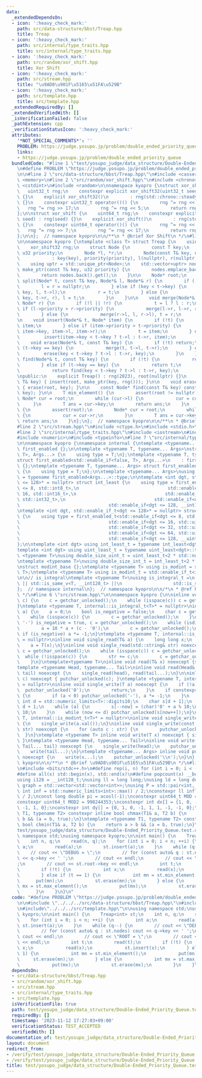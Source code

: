 ```yaml
---
data:
  _extendedDependsOn:
  - icon: ':heavy_check_mark:'
    path: src/data-structure/bbst/Treap.hpp
    title: Treap
  - icon: ':heavy_check_mark:'
    path: src/internal/type_traits.hpp
    title: src/internal/type_traits.hpp
  - icon: ':heavy_check_mark:'
    path: src/random/xor_shift.hpp
    title: Xor Shift
  - icon: ':heavy_check_mark:'
    path: src/stream.hpp
    title: "\u9AD8\u901F\u5165\u51FA\u529B"
  - icon: ':heavy_check_mark:'
    path: src/template.hpp
    title: src/template.hpp
  _extendedRequiredBy: []
  _extendedVerifiedWith: []
  _isVerificationFailed: false
  _pathExtension: cpp
  _verificationStatusIcon: ':heavy_check_mark:'
  attributes:
    '*NOT_SPECIAL_COMMENTS*': ''
    PROBLEM: https://judge.yosupo.jp/problem/double_ended_priority_queue
    links:
    - https://judge.yosupo.jp/problem/double_ended_priority_queue
  bundledCode: "#line 1 \"test/yosupo_judge/data_structure/Double-Ended_Priority_Queue.test.cpp\"\
    \n#define PROBLEM \"https://judge.yosupo.jp/problem/double_ended_priority_queue\"\
    \n\n#line 2 \"src/data-structure/bbst/Treap.hpp\"\n#include <cassert>\n#include\
    \ <memory>\n#line 2 \"src/random/xor_shift.hpp\"\n#include <chrono>\n#include\
    \ <cstdint>\n#include <random>\n\nnamespace kyopro {\nstruct xor_shift32 {\n \
    \   uint32_t rng;\n    constexpr explicit xor_shift32(uint32_t seed) : rng(seed)\
    \ {}\n    explicit xor_shift32()\n        : rng(std::chrono::steady_clock::now().time_since_epoch().count())\
    \ {}\n    constexpr uint32_t operator()() {\n        rng ^= rng << 13;\n     \
    \   rng ^= rng >> 17;\n        rng ^= rng << 5;\n        return rng;\n    }\n\
    };\n\nstruct xor_shift {\n    uint64_t rng;\n    constexpr explicit xor_shift(uint64_t\
    \ seed) : rng(seed) {}\n    explicit xor_shift()\n        : rng(std::chrono::steady_clock::now().time_since_epoch().count())\
    \ {}\n    constexpr uint64_t operator()() {\n        rng ^= rng << 13;\n     \
    \   rng ^= rng >> 7;\n        rng ^= rng << 17;\n        return rng;\n    }\n\
    };\n\n};  // namespace kyopro\n\n/**\n * @brief Xor Shift\n */\n#line 5 \"src/data-structure/bbst/Treap.hpp\"\
    \n\nnamespace kyopro {\ntemplate <class T> struct Treap {\n    using u32 = std::uint32_t;\n\
    \    xor_shift32 rng;\n    struct Node {\n        const T key;\n        const\
    \ u32 priority;\n        Node *l, *r;\n        Node(const T& key, u32 priority)\n\
    \            : key(key), priority(priority), l(nullptr), r(nullptr) {}\n    };\n\
    \    using uptr = std::unique_ptr<Node>;\n    std::vector<uptr> nodes;\n    Node*\
    \ make_ptr(const T& key, u32 priority) {\n        nodes.emplace_back(std::make_unique<Node>(key,priority));\n\
    \        return nodes.back().get();\n    }\n\n    Node* root;\n    \n    void\
    \ split(Node* t, const T& key, Node*& l, Node*& r) {\n        if (!t) {\n    \
    \        l = r = nullptr;\n        } else if (key < t->key) {\n            split(t->l,\
    \ key, l, t->l);\n            r = t;\n        } else {\n            split(t->r,\
    \ key, t->r, r), l = t;\n        }\n    }\n\n    void merge(Node*& t, Node* l,\
    \ Node* r) {\n        if (!l || !r) {\n            t = l ? l : r;\n        } else\
    \ if (l->priority > r->priority) {\n            merge(l->r, l->r, r), t = l;\n\
    \        } else {\n            merge(r->l, l, r->l), t = r;\n        }\n    }\n\
    \n    void insert(Node*& t, Node* item) {\n        if (!t) {\n            t =\
    \ item;\n        } else if (item->priority > t->priority) {\n            split(t,\
    \ item->key, item->l, item->r);\n            t = item;\n        } else {\n   \
    \         insert(item->key < t->key ? t->l : t->r, item);\n        }\n    }\n\n\
    \    void erase(Node*& t, const T& key) {\n        if (!t) return;\n        if\
    \ (t->key == key) {\n            merge(t, t->l, t->r);\n        } else {\n   \
    \         erase(key < t->key ? t->l : t->r, key);\n        }\n    }\n\n    Node*\
    \ find(Node*& t, const T& key) {\n        if (!t) {\n            return nullptr;\n\
    \        } else if (t->key == key) {\n            return t;\n        } else {\n\
    \            return find(key < t->key ? t->l : t->r, key);\n        }\n    }\n\
    \npublic:\n    explicit Treap() : rng(2023), root(nullptr) {}\n    void insert(const\
    \ T& key) { insert(root, make_ptr(key, rng())); }\n\n    void erase(const T& key)\
    \ { erase(root, key); }\n\n    const Node* find(const T& key) const { return find(root,\
    \ key); }\n\n    T min_element() {\n        assert(root != nullptr);\n       \
    \ Node* cur = root;\n        while (cur->l) {\n            cur = cur->l;\n   \
    \     }\n        T ans = cur->key;\n        return ans;\n    }\n    T max_element()\
    \ {\n        assert(root);\n        Node* cur = root;\n        while (cur->r)\
    \ {\n            cur = cur->r;\n        }\n        T ans = cur->key;\n       \
    \ return ans;\n    }\n};\n};  // namespace kyopro\n\n/**\n * @brief Treap\n */\n\
    #line 2 \"src/stream.hpp\"\n#include <ctype.h>\n#include <stdio.h>\n#include <string>\n\
    #line 2 \"src/internal/type_traits.hpp\"\n#include <iostream>\n#include <limits>\n\
    #include <numeric>\n#include <typeinfo>\n#line 7 \"src/internal/type_traits.hpp\"\
    \n\nnamespace kyopro {\nnamespace internal {\ntemplate <typename... Args> struct\
    \ first_enabled {};\n\ntemplate <typename T, typename... Args>\nstruct first_enabled<std::enable_if<true,\
    \ T>, Args...> {\n    using type = T;\n};\ntemplate <typename T, typename... Args>\n\
    struct first_enabled<std::enable_if<false, T>, Args...>\n    : first_enabled<Args...>\
    \ {};\ntemplate <typename T, typename... Args> struct first_enabled<T, Args...>\
    \ {\n    using type = T;\n};\n\ntemplate <typename... Args>\nusing first_enabled_t\
    \ = typename first_enabled<Args...>::type;\n\ntemplate <int dgt, std::enable_if_t<dgt\
    \ <= 128>* = nullptr> struct int_least {\n    using type = first_enabled_t<std::enable_if<dgt\
    \ <= 8, std::int8_t>,\n                                 std::enable_if<dgt <=\
    \ 16, std::int16_t>,\n                                 std::enable_if<dgt <= 32,\
    \ std::int32_t>,\n                                 std::enable_if<dgt <= 64, std::int64_t>,\n\
    \                                 std::enable_if<dgt <= 128, __int128_t>>;\n};\n\
    \ntemplate <int dgt, std::enable_if_t<dgt <= 128>* = nullptr> struct uint_least\
    \ {\n    using type = first_enabled_t<std::enable_if<dgt <= 8, std::uint8_t>,\n\
    \                                 std::enable_if<dgt <= 16, std::uint16_t>,\n\
    \                                 std::enable_if<dgt <= 32, std::uint32_t>,\n\
    \                                 std::enable_if<dgt <= 64, std::uint64_t>,\n\
    \                                 std::enable_if<dgt <= 128, __uint128_t>>;\n\
    };\n\ntemplate <int dgt> using int_least_t = typename int_least<dgt>::type;\n\
    template <int dgt> using uint_least_t = typename uint_least<dgt>::type;\n\ntemplate\
    \ <typename T>\nusing double_size_uint_t = uint_least_t<2 * std::numeric_limits<T>::digits>;\n\
    \ntemplate <typename T>\nusing double_size_int_t = int_least_t<2 * std::numeric_limits<T>::digits>;\n\
    \nstruct modint_base {};\ntemplate <typename T> using is_modint = std::is_base_of<modint_base,\
    \ T>;\ntemplate <typename T> using is_modint_t = std::enable_if_t<is_modint<T>::value>;\n\
    \n\n// is_integral\ntemplate <typename T>\nusing is_integral_t =\n    std::enable_if_t<std::is_integral_v<T>\
    \ || std::is_same_v<T, __int128_t> ||\n                   std::is_same_v<T, __uint128_t>>;\n\
    };  // namespace internal\n};  // namespace kyopro\n\n/*\n * @ref https://qiita.com/kazatsuyu/items/f8c3b304e7f8b35263d8\n\
    \ */\n#line 6 \"src/stream.hpp\"\n\nnamespace kyopro {\n\ninline void single_read(char&\
    \ c) {\n    c = getchar_unlocked();\n    while (isspace(c)) c = getchar_unlocked();\n\
    }\ntemplate <typename T, internal::is_integral_t<T>* = nullptr>\ninline void single_read(T&\
    \ a) {\n    a = 0;\n    bool is_negative = false;\n    char c = getchar_unlocked();\n\
    \    while (isspace(c)) {\n        c = getchar_unlocked();\n    }\n    if (c ==\
    \ '-') is_negative = true, c = getchar_unlocked();\n    while (isdigit(c)) {\n\
    \        a = 10 * a + (c - '0');\n        c = getchar_unlocked();\n    }\n   \
    \ if (is_negative) a *= -1;\n}\ntemplate <typename T, internal::is_modint_t<T>*\
    \ = nullptr>\ninline void single_read(T& a) {\n    long long x;\n    single_read(x);\n\
    \    a = T(x);\n}\ninline void single_read(std::string& str) noexcept {\n    char\
    \ c = getchar_unlocked();\n    while (isspace(c)) c = getchar_unlocked();\n  \
    \  while (!isspace(c)) {\n        str += c;\n        c = getchar_unlocked();\n\
    \    }\n}\ntemplate<typename T>\ninline void read(T& x) noexcept {single_read(x);}\n\
    template <typename Head, typename... Tail>\ninline void read(Head& head, Tail&...\
    \ tail) noexcept {\n    single_read(head), read(tail...);\n}\n\ninline void single_write(char\
    \ c) noexcept { putchar_unlocked(c); }\ntemplate <typename T, internal::is_integral_t<T>*\
    \ = nullptr>\ninline void single_write(T a) noexcept {\n    if (!a) {\n      \
    \  putchar_unlocked('0');\n        return;\n    }\n    if constexpr (std::is_signed_v<T>)\
    \ {\n        if (a < 0) putchar_unlocked('-'), a *= -1;\n    }\n    constexpr\
    \ int d = std::numeric_limits<T>::digits10;\n    char s[d + 1];\n    int now =\
    \ d + 1;\n    while (a) {\n        s[--now] = (char)'0' + a % 10;\n        a /=\
    \ 10;\n    }\n    while (now <= d) putchar_unlocked(s[now++]);\n}\ntemplate <typename\
    \ T, internal::is_modint_t<T>* = nullptr>\ninline void single_write(T a) noexcept\
    \ {\n    single_write(a.val());\n}\ninline void single_write(const std::string&\
    \ str) noexcept {\n    for (auto c : str) {\n        putchar_unlocked(c);\n  \
    \  }\n}\ntemplate <typename T> inline void write(T x) noexcept { single_write(x);\
    \ }\ntemplate <typename Head, typename... Tail>\ninline void write(Head head,\
    \ Tail... tail) noexcept {\n    single_write(head);\n    putchar_unlocked(' ');\n\
    \    write(tail...);\n}\ntemplate <typename... Args> inline void put(Args... x)\
    \ noexcept {\n    write(x...);\n    putchar_unlocked('\\n');\n}\n};  // namespace\
    \ kyopro\n\n/**\n * @brief \u9AD8\u901F\u5165\u51FA\u529B\n */\n#line 2 \"src/template.hpp\"\
    \n#include <bits/stdc++.h>\n#define rep(i, n) for (int i = 0; i < (n); i++)\n\
    #define all(x) std::begin(x), std::end(x)\n#define popcount(x) __builtin_popcountll(x)\n\
    using i128 = __int128_t;\nusing ll = long long;\nusing ld = long double;\nusing\
    \ graph = std::vector<std::vector<int>>;\nusing P = std::pair<int, int>;\nconstexpr\
    \ int inf = std::numeric_limits<int>::max() / 2;\nconstexpr ll infl = std::numeric_limits<ll>::max()\
    \ / 2;\nconst long double pi = acosl(-1);\nconstexpr uint64_t MOD = 1e9 + 7;\n\
    constexpr uint64_t MOD2 = 998244353;\nconstexpr int dx[] = {1, 0, -1, 0, 1, -1,\
    \ -1, 1, 0};\nconstexpr int dy[] = {0, 1, 0, -1, 1, 1, -1, -1, 0};\ntemplate <typename\
    \ T1, typename T2> constexpr inline bool chmax(T1& a, T2 b) {\n    return a <\
    \ b && (a = b, true);\n}\ntemplate <typename T1, typename T2> constexpr inline\
    \ bool chmin(T1& a, T2 b) {\n    return a > b && (a = b, true);\n}\n#line 6 \"\
    test/yosupo_judge/data_structure/Double-Ended_Priority_Queue.test.cpp\"\n\nusing\
    \ namespace std;\nusing namespace kyopro;\n\nint main() {\n    Treap<int> st;\n\
    \    int n, q;\n    read(n, q);\n    for (int i = 0; i < n; ++i) {\n        int\
    \ a;\n        read(a);\n        st.insert(a);\n    }\n    while (q--) {\n    \
    \    // cout << \"DEBUG = \";\n        // for (const auto& q : st.nodes) cout\
    \ << q->key << ' ';\n        // cout << endl;\n        // cout << \"ROOT = \"\
    ;\n        // cout << st.root->key << endl;\n        int t;\n        read(t);\n\
    \        if (!t) {\n            int x;\n            read(x);\n            st.insert(x);\n\
    \        } else if (t == 1) {\n            int mn = st.min_element();\n      \
    \      put(mn);\n            st.erase(mn);\n        } else {\n            int\
    \ mx = st.max_element();\n            put(mx);\n            st.erase(mx);\n  \
    \      }\n    }\n}\n"
  code: "#define PROBLEM \"https://judge.yosupo.jp/problem/double_ended_priority_queue\"\
    \n\n#include \"../../../src/data-structure/bbst/Treap.hpp\"\n#include \"../../../src/stream.hpp\"\
    \n#include\"../../../src/template.hpp\"\n\nusing namespace std;\nusing namespace\
    \ kyopro;\n\nint main() {\n    Treap<int> st;\n    int n, q;\n    read(n, q);\n\
    \    for (int i = 0; i < n; ++i) {\n        int a;\n        read(a);\n       \
    \ st.insert(a);\n    }\n    while (q--) {\n        // cout << \"DEBUG = \";\n\
    \        // for (const auto& q : st.nodes) cout << q->key << ' ';\n        //\
    \ cout << endl;\n        // cout << \"ROOT = \";\n        // cout << st.root->key\
    \ << endl;\n        int t;\n        read(t);\n        if (!t) {\n            int\
    \ x;\n            read(x);\n            st.insert(x);\n        } else if (t ==\
    \ 1) {\n            int mn = st.min_element();\n            put(mn);\n       \
    \     st.erase(mn);\n        } else {\n            int mx = st.max_element();\n\
    \            put(mx);\n            st.erase(mx);\n        }\n    }\n}"
  dependsOn:
  - src/data-structure/bbst/Treap.hpp
  - src/random/xor_shift.hpp
  - src/stream.hpp
  - src/internal/type_traits.hpp
  - src/template.hpp
  isVerificationFile: true
  path: test/yosupo_judge/data_structure/Double-Ended_Priority_Queue.test.cpp
  requiredBy: []
  timestamp: '2023-11-12 17:27:03+09:00'
  verificationStatus: TEST_ACCEPTED
  verifiedWith: []
documentation_of: test/yosupo_judge/data_structure/Double-Ended_Priority_Queue.test.cpp
layout: document
redirect_from:
- /verify/test/yosupo_judge/data_structure/Double-Ended_Priority_Queue.test.cpp
- /verify/test/yosupo_judge/data_structure/Double-Ended_Priority_Queue.test.cpp.html
title: test/yosupo_judge/data_structure/Double-Ended_Priority_Queue.test.cpp
---
```

